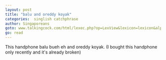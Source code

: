 ```yaml
---
layout: post
title: "balu and oreddy koyak"
categories:  singlish catchphrase
author: Singaporeans
goto: www.talkingcock.com/html/lexec.php?op=LexView&lexicon=lexicon&alpha=B&page=1
go: read
---
```

This handphone balu bueh eh and oreddy koyak. (I bought this handphone only recently and it's already broken)
